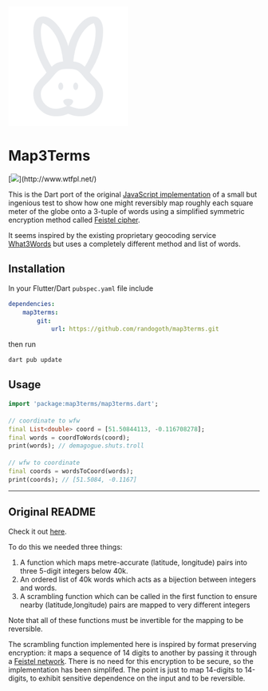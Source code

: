 ![bunny](bunny.png)

# Map3Terms

[![](http://www.wtfpl.net/wp-content/uploads/2012/12/wtfpl-badge-4.png")](http://www.wtfpl.net/)

This is the Dart port of the original [JavaScript implementation](https://github.com/pballett/map3terms) of a small but ingenious test to show how one might reversibly map roughly each square meter of the globe onto a 3-tuple of words using a simplified symmetric encryption method called [Feistel cipher](https://en.wikipedia.org/wiki/Feistel_cipher).

It seems inspired by the existing proprietary geocoding service [What3Words](https://wiki.openstreetmap.org/wiki/What3words) but uses a completely different method and list of words.

## Installation

In your Flutter/Dart `pubspec.yaml` file include

```yaml
dependencies:
    map3terms:
        git:
            url: https://github.com/randogoth/map3terms.git
```

then run

```
dart pub update
```

## Usage

```dart
import 'package:map3terms/map3terms.dart';

// coordinate to wfw
final List<double> coord = [51.50844113, -0.116708278];
final words = coordToWords(coord);
print(words); // demagogue.shuts.troll

// wfw to coordinate
final coords = wordsToCoord(words);
print(coords); // [51.5084, -0.1167]
```

---

## Original README

Check it out [here](https://pballett.github.io/whatfreewords/).

To do this we needed three things:
1. A function which maps metre-accurate (latitude, longitude) pairs into three 5-digit integers below 40k.
2. An ordered list of 40k words which acts as a bijection between integers and words.
3. A scrambling function which can be called in the first function to ensure nearby (latitude,longitude) pairs are mapped to very different integers

Note that all of these functions must be invertible for the mapping to be reversible.  

The scrambling function implemented here is inspired by format preserving encryption: it maps a sequence of 14 digits to another by passing it through a [Feistel network](https://en.wikipedia.org/wiki/Feistel_cipher). There is no need for this encryption to be secure, so the implementation has been simplifed. The point is just to map 14-digits to 14-digits, to exhibit sensitive dependence on the input and to be reversible. 
